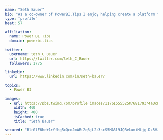 ```yaml
---
name: "Seth Bauer"
bio: "As a co-owner of PowerBI.Tips I enjoy helping create a platform for new and advanced users alike to learn and expand their skills and get the most out of Power BI."
type: "profile"
heat: 57

affiliation:
  name: Power BI Tips
  domain: powerbi.tips

twitter:
  username: Seth_C_Bauer
  url: https://twitter.com/Seth_C_Bauer
  followers: 1775

linkedin:
  url: https://www.linkedin.com/in/seth-bauer/

topics:
  - Power BI

images:
  - url: https://pbs.twimg.com/profile_images/1176155552587681793/4aUcPKoe_400x400.jpg
    width: 400
    height: 400
    isCached: true
    title: "Seth Bauer"

secured: "BlnGlF6hd+ArYfhg5uQcoJmARi2q6jL2b3scS5MA6l9JQBekumiMLjglDz5VJd3a6aZDwIzzX/+igkDPjrfQezsROauVtr0zh1liCjrDCTD1fHn686df5XDZpJrIh5xVKLGn34O1EjrP1cbDN4bPgjNh8hFGorbt690I5g2fH8dUsdxudOG+kwhh8X5Dym3YrwqHWcsu7WuNb8r4N7QHHxTYhILSBeLRMZ0CWL/39sxyPhfbSIm51ZjcZUWio9yw4hkyJXHg+R0qXescC4OLj8xoN0z6wbAw34BzXkbe7RuOVjO/+GL8+zTx50cInAOaEqnneNYeGEwLigfmcM0uWP6C5sFZq+OuGPo6scTgOdr4ceJm8MURNy6rq/Aa1JKJOTfm36tiJ/07rK0mDglSoeKtmiCgK2qcAmZsNGgXIU4=;CBZ53DiFMqPjl7BLR4ZKUw=="
---
```


